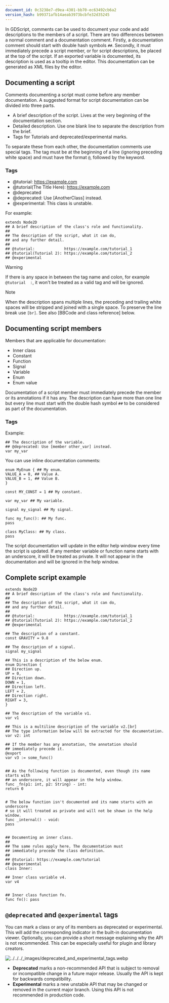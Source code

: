 ```yaml
---
document_id: 0c3238e7-d9ea-4301-bb70-ec63492cb6a2
version_hash: b99371afb14aeab3973bcbfe32d35245
---
```

In GDScript, comments can be used to document your code and add descriptions to the members of a script. There are two differences between a normal comment and a documentation comment. Firstly, a documentation comment should start with double hash symbols `##`. Secondly, it must immediately precede a script member, or for script descriptions, be placed at the top of the script. If an exported variable is documented, its description is used as a tooltip in the editor. This documentation can be generated as XML files by the editor.

## Documenting a script

Comments documenting a script must come before any member documentation. A suggested format for script documentation can be divided into three parts.

-   A brief description of the script. Lives at the very beginning of the documentation section.
-   Detailed description. Use one blank line to separate the description from the brief.
-   Tags for Tutorials and deprecated/experimental marks.

To separate these from each other, the documentation comments use special tags. The tag must be at the beginning of a line (ignoring preceding white space) and must have the format `@`, followed by the keyword.

### Tags

- @tutorial: https://example.com
- @tutorial(The Title Here): https://example.com
- @deprecated
- @deprecated: Use [AnotherClass] instead.
- @experimental: This class is unstable.

For example:

```
extends Node2D
## A brief description of the class's role and functionality.
##
## The description of the script, what it can do,
## and any further detail.
##
## @tutorial:             https://example.com/tutorial_1
## @tutorial(Tutorial 2): https://example.com/tutorial_2
## @experimental
```

Warning

If there is any space in between the tag name and colon, for example `@tutorial  :`, it won't be treated as a valid tag and will be ignored.

Note

When the description spans multiple lines, the preceding and trailing white spaces will be stripped and joined with a single space. To preserve the line break use `[br]`. See also [BBCode and class reference] below.

## Documenting script members

Members that are applicable for documentation:

-   Inner class
-   Constant
-   Function
-   Signal
-   Variable
-   Enum
-   Enum value

Documentation of a script member must immediately precede the member or its annotations if it has any. The description can have more than one line but every line must start with the double hash symbol `##` to be considered as part of the documentation.

### Tags

Example:

```
## The description of the variable.
## @deprecated: Use [member other_var] instead.
var my_var
```

You can use inline documentation comments:

```
enum MyEnum { ## My enum.
VALUE_A = 0, ## Value A.
VALUE_B = 1, ## Value B.
}

const MY_CONST = 1 ## My constant.

var my_var ## My variable.

signal my_signal ## My signal.

func my_func(): ## My func.
pass

class MyClass: ## My class.
pass
```

The script documentation will update in the editor help window every time the script is updated. If any member variable or function name starts with an underscore, it will be treated as private. It will not appear in the documentation and will be ignored in the help window.

## Complete script example

```
extends Node2D
## A brief description of the class's role and functionality.
##
## The description of the script, what it can do,
## and any further detail.
##
## @tutorial:             https://example.com/tutorial_1
## @tutorial(Tutorial 2): https://example.com/tutorial_2
## @experimental

## The description of a constant.
const GRAVITY = 9.8

## The description of a signal.
signal my_signal

## This is a description of the below enum.
enum Direction {
## Direction up.
UP = 0,
## Direction down.
DOWN = 1,
## Direction left.
LEFT = 2,
## Direction right.
RIGHT = 3,
}

## The description of the variable v1.
var v1

## This is a multiline description of the variable v2.[br]
## The type information below will be extracted for the documentation.
var v2: int

## If the member has any annotation, the annotation should
## immediately precede it.
@export
var v3 := some_func()


## As the following function is documented, even though its name starts with
## an underscore, it will appear in the help window.
func _fn(p1: int, p2: String) - int:
return 0


# The below function isn't documented and its name starts with an underscore
# so it will treated as private and will not be shown in the help window.
func _internal() - void:
pass


## Documenting an inner class.
##
## The same rules apply here. The documentation must
## immediately precede the class definition.
##
## @tutorial: https://example.com/tutorial
## @experimental
class Inner:

## Inner class variable v4.
var v4


## Inner class function fn.
func fn(): pass
```

## `@deprecated` and `@experimental` tags

You can mark a class or any of its members as deprecated or experimental. This will add the corresponding indicator in the built-in documentation viewer. Optionally, you can provide a short message explaining why the API is not recommended. This can be especially useful for plugin and library creators.

![../../../_images/deprecated_and_experimental_tags.webp](https://docs.godotengine.org/en/stable/_images/deprecated_and_experimental_tags.webp)

-   **Deprecated** marks a non-recommended API that is subject to removal or incompatible change in a future major release. Usually the API is kept for backwards compatibility.
-   **Experimental** marks a new unstable API that may be changed or removed in the current major branch. Using this API is not recommended in production code.